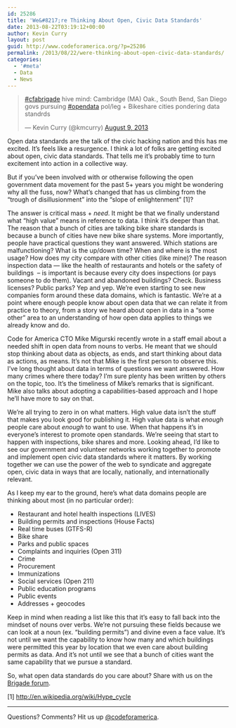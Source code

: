 ```yaml
---
id: 25286
title: 'We&#8217;re Thinking About Open, Civic Data Standards'
date: 2013-08-22T03:19:12+00:00
author: Kevin Curry
layout: post
guid: http://www.codeforamerica.org/?p=25286
permalink: /2013/08/22/were-thinking-about-open-civic-data-standards/
categories:
  - '#meta'
  - Data
  - News
---
```

<blockquote class="twitter-tweet">
  <p>
    <a href="https://twitter.com/search?q=%23cfabrigade&src=hash">#cfabrigade</a> hive mind: Cambridge (MA) Oak., South Bend, San Diego govs pursuing <a href="https://twitter.com/search?q=%23opendata&src=hash">#opendata</a> pol/leg + Bikeshare cities pondering data standrds
  </p>
  
  <p>
    — Kevin Curry (@kmcurry) <a href="https://twitter.com/kmcurry/statuses/365981295144214529">August 9, 2013</a>
  </p>
</blockquote>

Open data standards are the talk of the civic hacking nation and this has me excited. It&#8217;s feels like a resurgence. I think a lot of folks are getting excited about open, civic data standards. That tells me it&#8217;s probably time to turn excitement into action in a collective way.

But if you&#8217;ve been involved with or otherwise following the open government data movement for the past 5+ years you might be wondering why all the fuss, now? What&#8217;s changed that has us climbing from the &#8220;trough of disillusionment&#8221; into the &#8220;slope of enlightenment&#8221; [1]?

The answer is critical mass + _need_. It might be that we finally understand what &#8220;high value&#8221; means in reference to data. I think it&#8217;s deeper than that. The reason that a bunch of cities are talking bike share standards is because a bunch of cities have new bike share systems. More importantly, people have practical questions they want answered. Which stations are malfunctioning? What is the up/down time? When and where is the most usage? How does my city compare with other cities (like mine)? The reason inspection data &#8212; like the health of restaurants and hotels or the safety of buildings  &#8211; is important is because every city does inspections (or pays someone to do them). Vacant and abandoned buildings? Check. Business licenses? Public parks? Yep and yep. We&#8217;re even starting to see new companies form around these data domains, which is fantastic. We&#8217;re at a point where enough people know about open data that we can relate it from practice to theory, from a story we heard about open in data in a &#8220;some other&#8221; area to an understanding of how open data applies to things we already know and do.

Code for America CTO Mike Migurski recently wrote in a staff email about a needed shift in open data from nouns to verbs. He meant that we should stop thinking about data as objects, as ends, and start thinking about data as actions, as means. It&#8217;s not that Mike is the first person to observe this. I&#8217;ve long thought about data in terms of questions we want answered. How many crimes where there today? I&#8217;m sure plenty has been written by others on the topic, too. It&#8217;s the timeliness of Mike&#8217;s remarks that is significant. Mike also talks about adopting a capabilities-based approach and I hope he&#8217;ll have more to say on that.

We&#8217;re all trying to zero in on what matters. High value data isn&#8217;t the stuff that makes you look good for publishing it. High value data is what _enough_ people care about _enough_ to want to use. When that happens it&#8217;s in everyone&#8217;s interest to promote open standards. We&#8217;re seeing that start to happen with inspections, bike shares and more. Looking ahead, I&#8217;d like to see our government and volunteer networks working together to promote and implement open civic data standards where it matters. By working together we can use the power of the web to syndicate and aggregate open, civic data in ways that are locally, nationally, and internationally relevant.

As I keep my ear to the ground, here&#8217;s what data domains people are thinking about most (in no particular order):

  * Restaurant and hotel health inspections (LIVES)
  * Building permits and inspections (House Facts)
  * Real time buses (GTFS-R)
  * Bike share
  * Parks and public spaces
  * Complaints and inquiries (Open 311)
  * Crime
  * Procurement
  * Immunizations
  * Social services (Open 211)
  * Public education programs
  * Public events
  * Addresses + geocodes

Keep in mind when reading a list like this that it&#8217;s easy to fall back into the mindset of nouns over verbs. We&#8217;re not pursuing these fields because we can look at a noun (ex. &#8220;building permits&#8221;) and divine even a face value. It&#8217;s not until we want the capability to know how many and which buildings were permitted this year by location that we even care about building permits as data. And it&#8217;s not until we see that a bunch of cities want the same capability that we pursue a standard.

So, what open data standards do you care about? Share with us on the [Brigade forum](https://groups.google.com/a/codeforamerica.org/forum/#!forum/brigade).

[1] <http://en.wikipedia.org/wiki/Hype_cycle>

* * *

Questions? Comments? Hit us up <a href="http://twitter.com/codeforamerica" target="_blank">@codeforamerica</a>.